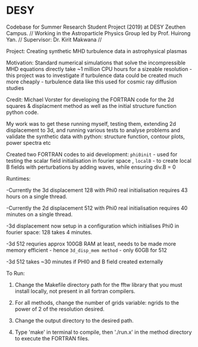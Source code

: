 # DESY

Codebase for Summer Research Student Project (2019) at DESY Zeuthen Campus. //
Working in the Astroparticle Physics Group led by Prof. Huirong Yan. //
Supervisor: Dr. Kirit Makwana //

Project: Creating synthetic MHD turbulence data in astrophysical plasmas

Motivation: Standard numerical simulations that solve the incompressible MHD equations directly take ~1 million CPU hours for a sizeable resolution - this project was to investigate if turbulence data could be created much more cheaply - turbulence data like this used for cosmic ray diffusion studies

Credit: Michael Vorster for developing the FORTRAN code for the 2d squares & displacment method as well as the initial structure function python code. 

My work was to get these running myself, testing them, extending 2d displacement to 3d, and running various tests to analyse problems and validate the synthetic data with python: structure function, contour plots, power spectra etc

Created two FORTRAN codes to aid development: `phi0init` - used for testing the scalar field initialisation in fourier space
                                  , `localB` - to create local B fields with perturbations by adding waves, while ensuring div.B = 0

Runtimes:

-Currently the 3d displacement 128 with Phi0 real initialisation requires 43 hours on a single thread.

-Currently the 2d displacement 512 with Phi0 real initialisation requires 40 minutes on a single thread.

-3d displacement now setup in a configuration which initialises Phi0 in fourier space: 128 takes 4 minutes.

-3d 512 requries approx 100GB RAM at least, needs to be made more memory efficient - hence `3d_disp_mem method` - only 60GB for 512

-3d 512 takes ~30 minutes if PHI0 and B field created externally

To Run:

1. Change the Makefile directory path for the fftw library that you must install locally, not present in all fortran compilers.

2. For all methods, change the number of grids variable: ngrids to the power of 2  of the resolution desired.

3. Change the output directory to the desired path.

4. Type 'make' in terminal to compile, then './run.x' in the method directory to execute the FORTRAN files.



